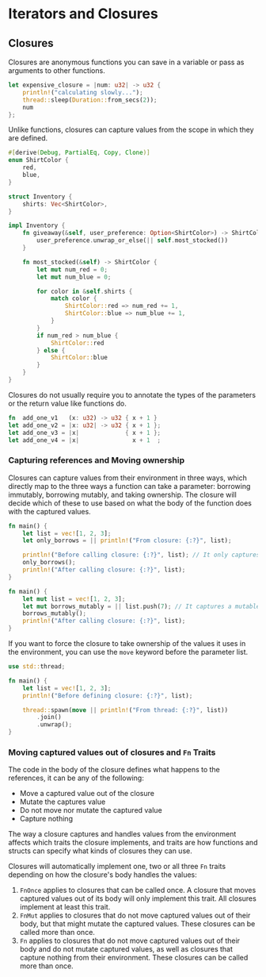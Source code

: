 # Iterators and Closures

## Closures

Closures are anonymous functions you can save in a variable or pass as arguments to other
functions. 

```rs
let expensive_closure = |num: u32| -> u32 {
    println!("calculating slowly...");
    thread::sleep(Duration::from_secs(2));
    num
};
```

Unlike functions, closures can capture values from the scope in which they are defined.

```rs
#[derive(Debug, PartialEq, Copy, Clone)]
enum ShirtColor {
    red,
    blue,
}

struct Inventory {
    shirts: Vec<ShirtColor>,
}

impl Inventory {
    fn giveaway(&self, user_preference: Option<ShirtColor>) -> ShirtColor {
        user_preference.unwrap_or_else(|| self.most_stocked())
    }

    fn most_stocked(&self) -> ShirtColor {
        let mut num_red = 0;
        let mut num_blue = 0;

        for color in &self.shirts {
            match color {
                ShirtColor::red => num_red += 1,
                ShirtColor::blue => num_blue += 1,
            }
        }
        if num_red > num_blue {
            ShirtColor::red
        } else {
            ShirtColor::blue
        }
    }
}
```

Closures do not usually require you to annotate the types of the parameters or the return value
like functions do.

```rs
fn  add_one_v1   (x: u32) -> u32 { x + 1 }
let add_one_v2 = |x: u32| -> u32 { x + 1 };
let add_one_v3 = |x|             { x + 1 };
let add_one_v4 = |x|               x + 1  ;
```

### Capturing references and Moving ownership

Closures can capture values from their environment in three ways, which directly map to the three
ways a function can take a parameter: borrowing immutably, borrowing mutably, and taking ownership.
The closure will decide which of these to use based on what the body of the function does with the
captured values.

```rs
fn main() {
    let list = vec![1, 2, 3];
    let only_borrows = || println!("From closure: {:?}", list);

    println!("Before calling closure: {:?}", list); // It only captures a reference to `list`
    only_borrows();
    println!("After calling closure: {:?}", list);
}
```

```rs
fn main() {
    let mut list = vec![1, 2, 3];
    let mut borrows_mutably = || list.push(7); // It captures a mutable reference to `list`
    borrows_mutably();
    println!("After calling closure: {:?}", list);
}
```

If you want to force the closure to take ownership of the values it uses in the environment, you
can use the `move` keyword before the parameter list.

```rs
use std::thread;

fn main() {
    let list = vec![1, 2, 3];
    println!("Before defining closure: {:?}", list);

    thread::spawn(move || println!("From thread: {:?}", list))
        .join()
        .unwrap();
}
```

### Moving captured values out of closures and `Fn` Traits

The code in the body of the closure defines what happens to the references, it can be any of the
following:
- Move a captured value out of the closure
- Mutate the captures value
- Do not move nor mutate the captured value
- Capture nothing 

The way a closure captures and handles values from the environment affects which traits the closure
implements, and traits are how functions and structs can specify what kinds of closures they can
use.

Closures will automatically implement one, two or all three `Fn` traits depending on how the
closure's body handles the values:

1. `FnOnce` applies to closures that can be called once. A closure that moves captured values out of
   its body will only implement this trait. All closures implement at least this trait.
2. `FnMut` applies to closures that do not move captured values out of their body, but that might
   mutate the captured values. These closures can be called more than once.
3. `Fn` applies to closures that do not move captured values out of their body and do not mutate
   captured values, as well as closures that capture nothing from their environment. These closures
   can be called more than once.
